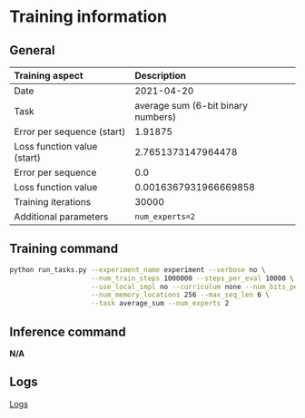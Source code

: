 # Training information

## General

|Training aspect | Description |
|:--|:--|
|Date| 2021-04-20|
|Task| average sum (6-bit binary numbers)|
|Error per sequence (start)| 1.91875 |
|Loss function value (start)| 2.7651373147964478 |
|Error per sequence| 0.0 |
|Loss function value| 0.0016367931966669858 |
|Training iterations| 30000 |
|Additional parameters| `num_experts=2` |

## Training command

```bash
python run_tasks.py --experiment_name experiment --verbose no \
                    --num_train_steps 1000000 --steps_per_eval 10000 \
                    --use_local_impl no --curriculum none --num_bits_per_vector 3 \
                    --num_memory_locations 256 --max_seq_len 6 \
                    --task average_sum --num_experts 2
```

## Inference command

**N/A**

## Logs

[Logs](./out.log)
